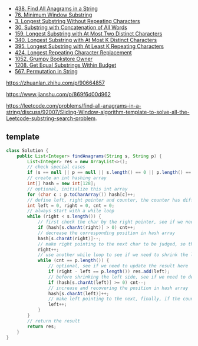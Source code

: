 <!-- GFM-TOC -->
* [438. Find All Anagrams in a String](https://github.com/yhx89757/CS-Notes/blob/master/notes/438.Find%20All%20Anagrams%20in%20a%20String.md)
* [76. Minimum Window Substring](https://github.com/yhx89757/CS-Notes/blob/master/notes/76.%20Minimum%20Window%20Substring.md)
* [3. Longest Substring Without Repeating Characters](https://github.com/yhx89757/CS-Notes/blob/master/notes/3.Longest%20Substring%20Without%20Repeating%20Characters.md)
* [30. Substring with Concatenation of All Words](https://github.com/yhx89757/CS-Notes/blob/master/notes/30.Substring%20with%20Concatenation%20of%20All%20Words.md)
* [159. Longest Substring with At Most Two Distinct Characters](https://github.com/yhx89757/CS-Notes/edit/master/notes/159.Longest%20Substring%20with%20At%20Most%20Two%20Distinct%20Characters.md)
* [340. Longest Substring with At Most K Distinct Characters](https://github.com/yhx89757/CS-Notes/edit/master/notes/340.Longest%20Substring%20with%20At%20Most%20K%20Distinct%20Characters.md)
* [395. Longest Substring with At Least K Repeating Characters](https://github.com/yhx89757/CS-Notes/blob/master/notes/395.Longest%20Substring%20with%20At%20Least%20K%20Repeating%20Characters.md)
* [424. Longest Repeating Character Replacement](https://github.com/yhx89757/CS-Notes/blob/master/notes/424.Longest%20Repeating%20Character%20Replacement.md)
* [1052. Grumpy Bookstore Owner](https://github.com/yhx89757/CS-Notes/blob/master/notes/1052.Grumpy%20Bookstore%20Owner.md)
* [1208. Get Equal Substrings Within Budget](https://github.com/yhx89757/CS-Notes/blob/master/notes/1208.Get%20Equal%20Substrings%20Within%20Budget.md)
* [567. Permutation in String](https://github.com/yhx89757/CS-Notes/blob/master/notes/567.Permutation%20in%20String.md)
<!-- GFM-TOC -->

https://zhuanlan.zhihu.com/p/90664857

https://www.jianshu.com/p/869f6d00d962

https://leetcode.com/problems/find-all-anagrams-in-a-string/discuss/92007/Sliding-Window-algorithm-template-to-solve-all-the-Leetcode-substring-search-problem.


## template
```java
class Solution {
    public List<Integer> findAnagrams(String s, String p) {
        List<Integer> res = new ArrayList<>();
        // check special cases
        if (s == null || p == null || s.length() == 0 || p.length() == 0) return res;
        // create an int hashing array
        int[] hash = new int[128];
        // optional, initialize this int array
        for (char c : p.toCharArray()) hash[c]++;
        // define left, right pointer and counter, the counter has different meaning in different questions
        int left = 0, right = 0, cnt = 0;
        // always start with a while loop
        while (right < s.length()) {
            // first check the char by the right pointer, see if we need to increase the counter
            if (hash[s.charAt(right)] > 0) cnt++;
            // decrease the corresponding position in hash array
            hash[s.charAt(right)]--;
            // make right pointing to the next char to be judged, so the window is [left, right) beyond this point
            right++;
            // use another while loop to see if we need to shrink the left side of the window by checking the counter
            while (cnt == p.length()) {
                // optional, see if we need to update the result here
                if (right - left == p.length()) res.add(left);
                // before shrinking the left side, see if we need to decrease the counter
                if (hash[s.charAt(left)] >= 0) cnt--;
                // increase and recovering the position in hash array
                hash[s.charAt(left)]++;
                // make left pointing to the next, finally, if the counter is back to normal, we will be pointing to the valid char
                left++;
            }
        }
        // return the result
        return res;
    }
}
```

